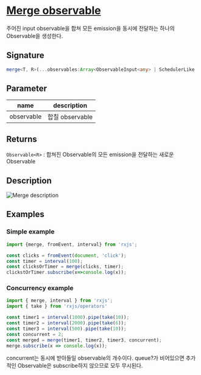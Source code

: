 # [Merge observable](https://rxjs-dev.firebaseapp.com/api/index/function/merge)
주어진 input observable을 합쳐 모든 emission을 동시에 전달하는 하나의 Observable을 생성한다.

## Signature
```typescript
merge<T, R>(...observables:Array<ObservableInput<any> | SchedulerLike | number>):Observable<R>
```

## Parameter
| name | description |
|--|--|
| observable | 합칠 observable|

## Returns
```Observable<R>``` : 합쳐진 Observable의 모든 emission을 전달하는 새로운 Observable

## Description
![Merge description](https://rxjs-dev.firebaseapp.com/assets/images/marble-diagrams/merge.png)

## Examples
### Simple example
```typescript
import {merge, fromEvent, interval} from 'rxjs';

const clicks = fromEvent(document, 'click');
const timer = interval(100);
const clicksOrTimer = merge(clicks, timer);
clickstOrTimer.subscribe(x=>console.log(x));
```

### Concurrency example
```typescript
import { merge, interval } from 'rxjs';
import { take } from 'rxjs/operators'

const timer1 = interval(1000).pipe(take(10));
const timer2 = interval(2000).pipe(take(6));
const timer3 = interval(500).pipe(take(10));
const concurrent = 2;
const merged = merge(timer1, timer2, timer3, concurrent);
merge.subscribe(x => console.log(x));
```
concurrent는 동시에 받아들일 observable의 개수이다. queue?가 비어있으면 추가적인 Observable은 subscribe하지 않으므로 모두 무시된다.